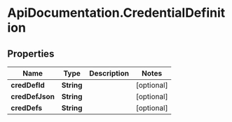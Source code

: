 # ApiDocumentation.CredentialDefinition

## Properties
Name | Type | Description | Notes
------------ | ------------- | ------------- | -------------
**credDefId** | **String** |  | [optional] 
**credDefJson** | **String** |  | [optional] 
**credDefs** | **String** |  | [optional] 



